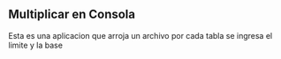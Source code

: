 
## Multiplicar en Consola 

Esta es una aplicacion que arroja un archivo por cada tabla se ingresa el limite y la base
